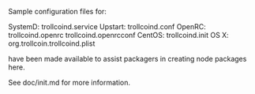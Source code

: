 Sample configuration files for:

SystemD: trollcoind.service
Upstart: trollcoind.conf
OpenRC:  trollcoind.openrc
         trollcoind.openrcconf
CentOS:  trollcoind.init
OS X:    org.trollcoin.trollcoind.plist

have been made available to assist packagers in creating node packages here.

See doc/init.md for more information.
